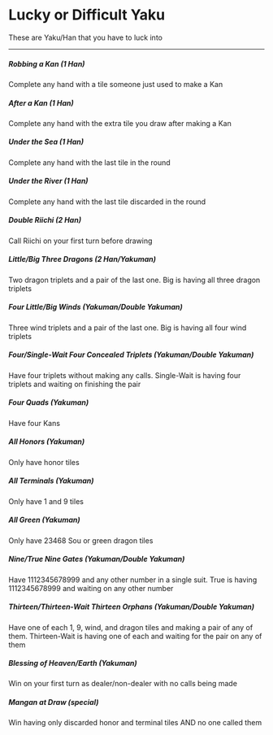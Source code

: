 # Lucky or Difficult Yaku

These are Yaku/Han that you have to luck into

---

##### Robbing a Kan (1 Han)
Complete any hand with a tile someone just used to make a Kan

##### After a Kan (1 Han)
Complete any hand with the extra tile you draw after making a Kan

##### Under the Sea (1 Han)
Complete any hand with the last tile in the round

##### Under the River (1 Han)
Complete any hand with the last tile discarded in the round

##### Double Riichi (2 Han)
Call Riichi on your first turn before drawing

##### Little/Big Three Dragons (2 Han/Yakuman)
Two dragon triplets and a pair of the last one.  Big is having all three dragon triplets

##### Four Little/Big Winds (Yakuman/Double Yakuman)
Three wind triplets and a pair of the last one.  Big is having all four wind triplets

##### Four/Single-Wait Four Concealed Triplets (Yakuman/Double Yakuman)
Have four triplets without making any calls.  Single-Wait is having four triplets
and waiting on finishing the pair

##### Four Quads (Yakuman)
Have four Kans

##### All Honors (Yakuman)
Only have honor tiles

##### All Terminals (Yakuman)
Only have 1 and 9 tiles

##### All Green (Yakuman)
Only have 23468 Sou or green dragon tiles

##### Nine/True Nine Gates (Yakuman/Double Yakuman)
Have 1112345678999 and any other number in a single suit.  True is having
1112345678999 and waiting on any other number

##### Thirteen/Thirteen-Wait Thirteen Orphans (Yakuman/Double Yakuman)
Have one of each 1, 9, wind, and dragon tiles and making a pair of any of them.
Thirteen-Wait is having one of each and waiting for the pair on any of them

##### Blessing of Heaven/Earth (Yakuman)
Win on your first turn as dealer/non-dealer with no calls being made

##### Mangan at Draw (special)
Win having only discarded honor and terminal tiles AND no one called them
